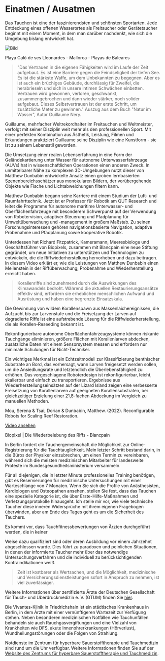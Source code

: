 # **Einatmen / Ausatmen**

Das Tauchen ist eine der faszinierendsten und schönsten Sportarten. Jede Entdeckung eines offenen Wasserortes als Freitaucher oder Gerätetaucher beginnt mit einem Moment, in dem man darüber nachdenkt, wie sich die Umgebung bislang entwickelt hat.

![Bild](https://images.prismic.io/syntia/bedcfec7-a17d-4d1f-9aa0-e5f09f50e386_img_20230521_150357-1.webp?auto=compress,format)

Playa Caló de ses Lleonardes - Mallorca - Playas de Baleares

> "Das Vertrauen in die eigenen Fähigkeiten wird im Laufe der Zeit aufgebaut. Es ist eine Barriere gegen die Feindseligkeit der tiefen See. Es ist die stärkste Waffe, um dem Unbekannten zu begegnen. Aber es ist auch ein brüchiges Gebäude, durchlässig für Zweifel, die herabrieseln und sich in unsere intimen Schwächen einbetten. Vertrauen wird gewonnen, verloren, geschwankt, zusammengebrochen und dann wieder stärker, noch solider aufgebaut. Dieses Selbstvertrauen ist der erste Schritt, um zusätzliche Meter zu gewinnen." Auszug aus dem Buch "Natur im Wasser", Autor Guillaume Nery.

Guillaume, mehrfacher Weltrekordhalter im Freitauchen und Weltmeister, verfolgt mit seiner Disziplin weit mehr als den professionellen Sport. Mit einer perfekten Kombination aus Ästhetik, Leistung, Filmen und Erkundungen praktiziert Guillaume seine Disziplin wie eine Kunstform - sie ist zu seinem Lebensstil geworden.

Die Umsetzung einer realen Lebenserfahrung in eine Form der Geländekartierung unter Wasser für autonome Unterwasserfahrzeuge (AUVs) hat in wissenschaftlichen Operationen einen anderen Zweck. In unmittelbarer Nähe zu komplexen 3D-Umgebungen nutzt dieser von Matthew Dunbabin entwickelte Ansatz einen groben lernbasierten Szenenbereichsschätzer aus monokularen Bildern, der vorübergehende Objekte wie Fische und Lichtabweichungen filtern kann.

Matthew Dunbabin begann seine Karriere mit einem Studium der Luft- und Raumfahrttechnik. Jetzt ist er Professor für Robotik am QUT Research und leitet die Programme für autonome maritime Unterwasser- und Oberflächenfahrzeuge mit besonderem Schwerpunkt auf der Verwendung von Robotervision, adaptiver Steuerung und Pfadplanung für Umweltüberwachung und -management in großem Maßstab. Zu seinen Forschungsinteressen gehören navigationsbasierte Navigation, adaptive Probenahme und Pfadplanung sowie kooperative Robotik.

Unterdessen hat Richard Fitzpatrick, Kameramann, Meeresbiologe und Geschäftsführer von Biopixels, zusammen mit Blancpain eine neue Stiftung gegründet, um neue Initiativen zu unterstützen und Technologien zu entwickeln, die die Riffwiederherstellung hervorheben und dazu beitragen. In diesem Video erklärt er, wie die Leistungen von Matthew Dunbabin einen Meilenstein in der Riffüberwachung, Probenahme und Wiederherstellung erreicht haben.

> Korallenriffe sind zunehmend durch die Auswirkungen des Klimawandels bedroht. Während die aktuellen Restaurierungsansätze effektiv sind, erfordern sie erheblichen menschlichen Aufwand und Ausrüstung und haben eine begrenzte Einsatzskala. 

Die Gewinnung von wildem Korallenspawn aus Massenlaichereignissen, die Aufzucht bis zur Larvenstufe und die Freisetzung der Larven auf degradierte Riffe ist eine aufstrebende Lösung für die Riffwiederherstellung, die als Korallen-Reseeding bekannt ist.

Rekonfigurierbare autonome Oberflächenfahrzeugsysteme können riskante Tauchgänge eliminieren, größere Flächen mit Korallenlarven abdecken, zusätzliche Daten mit einem Sensorsystem messen und erfordern nur minimale Schulungen für Nicht-Techniker.

Ein wichtiges Merkmal ist ein Echtzeitmodell zur Klassifizierung benthischer Substrate an Bord, das vorhersagt, wann Larven freigesetzt werden sollen, um die Ansiedlungsrate und letztendlich die Überlebensfähigkeit zu erhöhen. Das vorgeschlagene Roboterdesign ist rekonfigurierbar, leicht, skalierbar und einfach zu transportieren. Ergebnisse aus Wiederherstellungseinsätzen auf der Lizard Island zeigen eine verbesserte Freisetzung von Korallenlarven auf geeigneten Korallensubstraten, bei gleichzeitiger Erzielung einer 21,8-fachen Abdeckung im Vergleich zu manuellen Methoden.

Mou, Serena & Tsai, Dorian & Dunbabin, Matthew. (2022). Reconfigurable Robots for Scaling Reef Restoration.

[Video ansehen](https://www.youtube.com/embed/pK7oIpWsJKM?version=3&rel=1&showsearch=0&showinfo=1&iv_load_policy=1&fs=1&hl=en-gb&autohide=2&wmode=transparent)

Biopixel | Die Wiederbelebung des Riffs - Blancpain

In Berlin fordert die Tauchergemeinschaft die Möglichkeit zur Online-Registrierung für die Tauchtauglichkeit. Mein letzter Schritt bestand darin, in die Büros der Physiker einzubrechen, um einen Termin zu vereinbaren, während sich die meisten medizinischen Mitarbeiter für landesweite Proteste im Bundesgesundheitsministerium versammeln.

Für all diejenigen, die in letzter Minute professionelles Training benötigen, gibt es Reservierungen für medizinische Untersuchungen mit einer Warteschlange von 7 Monaten. Wenn Sie sich die Profile von Anästhesisten, Kardiologen und Osteopathen ansehen, stellen Sie fest, dass das Tauchen eine spezielle Kategorie ist, die über Erste-Hilfe-Maßnahmen und Verletzungsprotokolle hinausgeht. Ich stelle mir vor, wie viele technische Taucher diese inneren Widersprüche mit ihrem eigenen Fragebogen überwinden, aber am Ende des Tages geht es um die Sicherheit des Tauchers.

Es kommt vor, dass Tauchfitnessbewertungen von Ärzten durchgeführt werden, die in keiner

 Weise dazu qualifiziert sind oder deren Ausbildung vor einem Jahrzehnt abgeschlossen wurde. Dies führt zu paradoxen und peinlichen Situationen, in denen der informierte Taucher mehr über das notwendige Untersuchungsverfahren und die individuell zu berücksichtigenden Kontraindikationen weiß.

> Zeit ist kostbarer als Wertsachen, und die Möglichkeit, medizinische und Versicherungsdienstleistungen sofort in Anspruch zu nehmen, ist viel zuverlässiger.

Weitere Informationen über zertifizierte Ärzte der Deutschen Gesellschaft für Tauch- und Überdruckmedizin e. V. (GTÜM) finden Sie [hier](https://www.gtuem.org/gtuem-taucharzt.html).

Die Vivantes-Klinik in Friedrichshain ist ein städtisches Krankenhaus in Berlin, in dem Ärzte mit einer vernünftigeren Wartezeit zur Verfügung stehen. Neben besonderen medizinischen Notfällen wie Tauchunfällen behandeln sie auch Rauchgasvergiftungen und eine Vielzahl von Krankheiten wie DFS, akute Innenohrerkrankungen (Hörverlust), Wundheilungsstörungen oder die Folgen von Strahlung.

Notdienste im Zentrum für hyperbare Sauerstofftherapie und Tauchmedizin sind rund um die Uhr verfügbar. Weitere Informationen finden Sie auf der [Website des Zentrums für hyperbare Sauerstofftherapie und Tauchmedizin](https://www.vivantes.de/klinikum-im-friedrichshain/fachbereiche/zentren/zentrum-fuer-hyperbare-sauerstofftherapie-und-tauchmedizin).